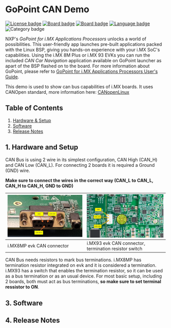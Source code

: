 
# GoPoint CAN Demo

[![License badge](https://img.shields.io/badge/License-Apache%202.0-red)](https://github.com/search?q=org%3Anxp-appcodehub+vision+in%3Areadme&type=Repositories)
[![Board badge](https://img.shields.io/badge/Board-i.MX_8M_Plus_EVK-blue)](https://www.nxp.com/products/processors-and-microcontrollers/arm-processors/i-mx-applications-processors/i-mx-8-applications-processors/i-mx-8m-plus-arm-cortex-a53-machine-learning-vision-multimedia-and-industrial-iot:IMX8MPLUS)
[![Board badge](https://img.shields.io/badge/Board-i.MX_93_EVK-blue)](https://www.nxp.com/products/processors-and-microcontrollers/arm-processors/i-mx-applications-processors/i-mx-9-processors/i-mx-93-applications-processor-family-arm-cortex-a55-ml-acceleration-power-efficient-mpu:i.MX93)
[![Language badge](https://img.shields.io/badge/Language-Python-yellow)](https://www.nxp.com/docs/en/user-guide/IMX-MACHINE-LEARNING-UG.pdf) 
![Category badge](https://img.shields.io/badge/Category-CAN%20Bus-green)

NXP's *GoPoint for i.MX Applications Processors* unlocks a world of possibilities. This user-friendly app launches
pre-built applications packed with the Linux BSP, giving you hands-on experience with your i.MX SoC's capabilities.
Using the i.MX 8M Plus or i.MX 93 EVKs you can run the included *CAN Car Navigation* application available on GoPoint
launcher as apart of the BSP flashed on to the board. For more information about GoPoint, please refer to
[GoPoint for i.MX Applications Processors User's Guide](https://www.nxp.com/IMXLINUX?_gl=1*gz87wm*_ga*ODQxOTk0OTQwLjE3MDQ5ODk3NzA.*_ga_WM5LE0KMSH*MTcwNDk4OTc2OS4xLjEuMTcwNDk4OTgyOS4wLjAuMA..).


This demo is used to show can bus capabilities of i.MX boards. It uses CANOpen standard, more information here: [CANopenLinux](https://github.com/CANopenNode/CANopenLinux)


## Table of Contents

1.  [Hardware & Setup](#step1)
2.  [Software](#step3)
3.  [Release Notes](#step4)

## 1. Hardware and Setup

CAN Bus is using 2 wire in its simplest configuration, CAN High (CAN_H) and CAN Low (CAN_L). For connecting 2 boards it is required a Ground (GND) wire. 

**Make sure to connect the wires in the correct way (CAN_L to CAN_L, CAN_H to CAN_H, GND to GND)**

|  <img src="./data/imx8mp_CAN_connector.jpg"/> |  <img src="./data/imx93_CAN_connector.jpg"/>        |
|-----------------------------------------------|-----------------------------------------------------|
|i.MX8MP evk CAN connector                      |i.MX93 evk CAN connector, termination resistor switch|

CAN Bus needs resistors to mark bus terminations. i.MX8MP has termination resistor integrated on evk and it is considered a termination. i.MX93 has a switch that enables the termination resistor, so it can be used as a bus termination or as an usual device. For most basic setup, including 2 boards, both must act as bus terminations, **so make sure to set terminal ressistor to ON**.


## 3. Software
## 4. Release Notes
